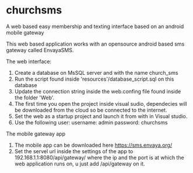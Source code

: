 # churchsms
A web based easy membership and texting interface based on an android mobile gateway 

This web based application works with an opensource android based sms gateway
called EnvayaSMS.

The web interface:

1. Create a database on MsSQL server and with the name church_sms
2. Run the script found inside 'resources'/database_script.sql on this database
3. Update the connection string inside the web.confing file found inside the folder 'Web'. 
4. The first time you open the project inside visual sudio, dependecies will be downloaded from the cloud so be connected to the internet.
4. Set the web as a startup project and launch it from with in Visual studio.
5. Use the following user: 
   username: admin
   password: churchsms
   

The mobile gateway app

1. The mobile app can be downloaded here https://sms.envaya.org/
2. Set the servel url inside the settings of the app to 
   192.168.1.1:8080/api/gateway/
   where the ip and the port is at which the web application runs on, u just add /api/gateway on it.
   

